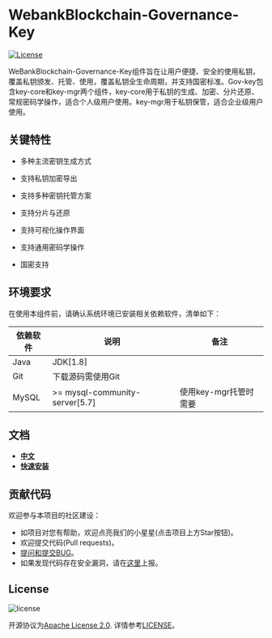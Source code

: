 # WebankBlockchain-Governance-Key

[![License](https://img.shields.io/badge/license-Apache%202-4EB1BA.svg)](https://www.apache.org/licenses/LICENSE-2.0.html)

WeBankBlockchain-Governance-Key组件旨在让用户便捷、安全的使用私钥，覆盖私钥颁发、托管、使用，覆盖私钥全生命周期，并支持国密标准。Gov-key包含key-core和key-mgr两个组件，key-core用于私钥的生成、加密、分片还原、常规密码学操作，适合个人级用户使用。key-mgr用于私钥保管，适合企业级用户使用。


## 关键特性

- 多种主流密钥生成方式

- 支持私钥加密导出

- 支持多种密钥托管方案

- 支持分片与还原

- 支持可视化操作界面

- 支持通用密码学操作

- 国密支持

## 环境要求

在使用本组件前，请确认系统环境已安装相关依赖软件，清单如下：

| 依赖软件 | 说明 |备注|
| --- | --- | --- |
| Java | JDK[1.8] | |
| Git | 下载源码需使用Git | |
| MySQL | >= mysql-community-server[5.7] | 使用key-mgr托管时需要|


## 文档
- [**中文**](https://gov-doc.readthedocs.io/zh_CN/latest/docs/WeBankBlockchain-Gov-Key/index.html)
- [**快速安装**](https://gov-doc.readthedocs.io/zh_CN/latest/docs/WeBankBlockchain-Gov-Key/corequickstart.html)


## 贡献代码
欢迎参与本项目的社区建设：
- 如项目对您有帮助，欢迎点亮我们的小星星(点击项目上方Star按钮)。
- 欢迎提交代码(Pull requests)。
- [提问和提交BUG](https://github.com/WeBankBlockchain/WeBankBlockchain-Governance-Key/issues)。
- 如果发现代码存在安全漏洞，请在[这里](https://security.webank.com)上报。

## License
![license](http://img.shields.io/badge/license-Apache%20v2-blue.svg)

开源协议为[Apache License 2.0](http://www.apache.org/licenses/). 详情参考[LICENSE](../LICENSE)。
